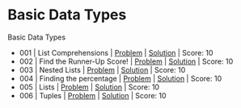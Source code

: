 # Basic Data Types


Basic Data Types 

- 001 | List Comprehensions | [Problem](https://www.hackerrank.com/challenges/list-comprehensions/problem) | [Solution](https://github.com/shccgxqp/Hackerrank/blob/main/python/02.Basic%20Data%20Types/001%20List%20Comprehensions.py) | Score: 10 
- 002 | Find the Runner-Up Score! | [Problem](https://www.hackerrank.com/challenges/find-second-maximum-number-in-a-list/problem) | [Solution](https://github.com/shccgxqp/Hackerrank/blob/main/python/02.Basic%20Data%20Types/002%20Find%20the%20Runner-Up%20Score!.py) | Score: 10 
- 003 | Nested Lists | [Problem](https://www.hackerrank.com/challenges/nested-list/problem) | [Solution](https://github.com/shccgxqp/Hackerrank/blob/main/python/02.Basic%20Data%20Types/003%20Nested%20Lists.py) | Score: 10 
- 004 | Finding the percentage | [Problem](https://www.hackerrank.com/challenges/finding-the-percentage/problem) | [Solution](https://github.com/shccgxqp/Hackerrank/blob/main/python/02.Basic%20Data%20Types/004%20Finding%20the%20percentage.py) | Score: 10 
- 005 | Lists | [Problem](https://www.hackerrank.com/challenges/python-lists/problem) | [Solution](https://github.com/shccgxqp/Hackerrank/blob/main/python/02.Basic%20Data%20Types/005%20Lists.py) | Score: 10 
- 006 | Tuples | [Problem](https://www.hackerrank.com/challenges/python-tuples/problem) | [Solution](https://github.com/shccgxqp/Hackerrank/blob/main/python/02.Basic%20Data%20Types/006%20Tuples.py) | Score: 10 
